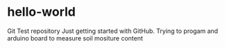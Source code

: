 # hello-world
Git Test repository
Just getting started with GitHub. Trying to progam and arduino board to measure soil mositure content
